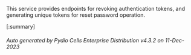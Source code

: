 






This service provides endpoints for revoking authentication tokens, and generating unique tokens for reset password operation.

[:summary]

###### Auto generated by Pydio Cells Enterprise Distribution v4.3.2 on 11-Dec-2023
